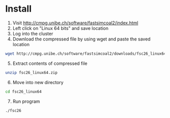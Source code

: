 # Install
1. Visit http://cmpg.unibe.ch/software/fastsimcoal2/index.html
2. Left click on "Linux 64 bits" and save location
3. Log into the cluster
4. Download the compressed file by using wget and paste the saved location

```bash
wget http://cmpg.unibe.ch/software/fastsimcoal2/downloads/fsc26_linux64.zip
```

5. Extract contents of compressed file

```bash
unzip fsc26_linux64.zip
```

6. Move into new directory

```bash
cd fsc26_linux64
```

7. Run program

```bash
./fsc26
```
